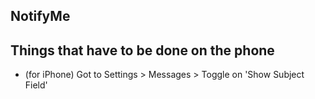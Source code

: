 ## NotifyMe

## Things that have to be done on the phone

- (for iPhone) Got to Settings > Messages > Toggle on 'Show Subject Field'
